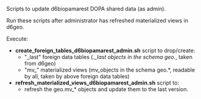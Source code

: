 Scripts to update d6biopamarest DOPA shared data (as admin).

Run these scripts after administrator has refreshed materialized views in d6geo.

Execute:
*  **create_foreign_tables_d6biopamarest_admin.sh** script to drop/create:
    *  "_last" foreign data tables (*._last objects in the schema geo.*, taken from d6geo)
    *  "mv_" materialized views (mv_objects in the schema geo.*, readable by all, taken by above foreign data tables)
*  **refresh_materialized_views_d6biopamarest_admin.sh** script to:
    *  refresh the geo.mv_* objects and update them to the last version.

